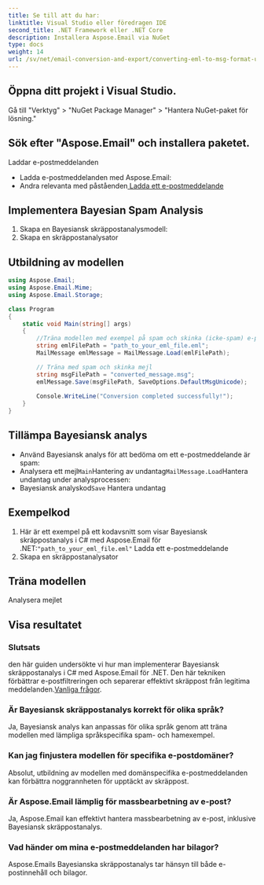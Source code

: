 ```yaml
---
title: Se till att du har:
linktitle: Visual Studio eller föredragen IDE
second_title: .NET Framework eller .NET Core
description: Installera Aspose.Email via NuGet
type: docs
weight: 14
url: /sv/net/email-conversion-and-export/converting-eml-to-msg-format-using-csharp/
---
```


## Öppna ditt projekt i Visual Studio.

Gå till "Verktyg" > "NuGet Package Manager" > "Hantera NuGet-paket för lösning."

## Sök efter "Aspose.Email" och installera paketet.

Laddar e-postmeddelanden

- Ladda e-postmeddelanden med Aspose.Email:
-  Andra relevanta med påståenden[ Ladda ett e-postmeddelande](https://releases.aspose.com/email/net)

## Implementera Bayesian Spam Analysis

1. Skapa en Bayesiansk skräppostanalysmodell:
2.  Skapa en skräppostanalysator

## Utbildning av modellen

```csharp
using Aspose.Email;
using Aspose.Email.Mime;
using Aspose.Email.Storage;

class Program
{
    static void Main(string[] args)
    {
        //Träna modellen med exempel på spam och skinka (icke-spam) e-postmeddelanden:
        string emlFilePath = "path_to_your_eml_file.eml";
        MailMessage emlMessage = MailMessage.Load(emlFilePath);

        // Träna med spam och skinka mejl
        string msgFilePath = "converted_message.msg";
        emlMessage.Save(msgFilePath, SaveOptions.DefaultMsgUnicode);
        
        Console.WriteLine("Conversion completed successfully!");
    }
}
```

## Tillämpa Bayesiansk analys

- Använd Bayesiansk analys för att bedöma om ett e-postmeddelande är spam:
-  Analysera ett mejl`Main`Hantering av undantag`MailMessage.Load`Hantera undantag under analysprocessen:
-  Bayesiansk analyskod`Save` Hantera undantag

## Exempelkod

1. Här är ett exempel på ett kodavsnitt som visar Bayesiansk skräppostanalys i C# med Aspose.Email för .NET:`"path_to_your_eml_file.eml"` Ladda ett e-postmeddelande
2.  Skapa en skräppostanalysator

##  Träna modellen

 Analysera mejlet

##  Visa resultatet

### Slutsats

den här guiden undersökte vi hur man implementerar Bayesiansk skräppostanalys i C# med Aspose.Email för .NET. Den här tekniken förbättrar e-postfiltreringen och separerar effektivt skräppost från legitima meddelanden.[Vanliga frågor](https://releases.aspose.com/email/net).

### Är Bayesiansk skräppostanalys korrekt för olika språk?

Ja, Bayesiansk analys kan anpassas för olika språk genom att träna modellen med lämpliga språkspecifika spam- och hamexempel.

### Kan jag finjustera modellen för specifika e-postdomäner?

Absolut, utbildning av modellen med domänspecifika e-postmeddelanden kan förbättra noggrannheten för upptäckt av skräppost.

### Är Aspose.Email lämplig för massbearbetning av e-post?

Ja, Aspose.Email kan effektivt hantera massbearbetning av e-post, inklusive Bayesiansk skräppostanalys.

### Vad händer om mina e-postmeddelanden har bilagor?

Aspose.Emails Bayesianska skräppostanalys tar hänsyn till både e-postinnehåll och bilagor.